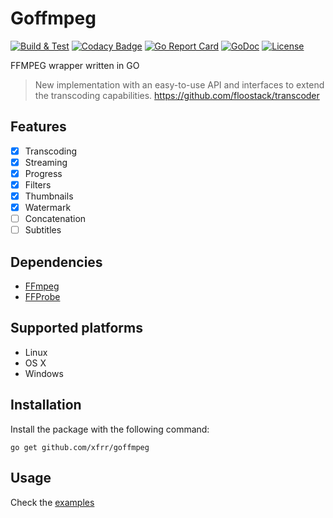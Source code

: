 ﻿# Goffmpeg
[![Build & Test](https://github.com/xfrr/goffmpeg/actions/workflows/build_and_test.yml/badge.svg)](https://github.com/xfrr/goffmpeg/actions/workflows/build_and_test.yml)
[![Codacy Badge](https://api.codacy.com/project/badge/Grade/93e018e5008b4439acbb30d715b22e7f)](https://www.codacy.com/app/francisco.romero/goffmpeg?utm_source=github.com&amp;utm_medium=referral&amp;utm_content=xfrr/goffmpeg&amp;utm_campaign=Badge_Grade)
[![Go Report Card](https://goreportcard.com/badge/github.com/xfrr/goffmpeg)](https://goreportcard.com/report/github.com/xfrr/goffmpeg)
[![GoDoc](https://godoc.org/github.com/xfrr/goffmpeg?status.svg)](https://godoc.org/github.com/xfrr/goffmpeg)
[![License](https://img.shields.io/badge/License-MIT-blue.svg)](./LICENSE)

FFMPEG wrapper written in GO

> New implementation with an easy-to-use API and interfaces to extend the transcoding capabilities.
> https://github.com/floostack/transcoder

## Features

- [x] Transcoding
- [x] Streaming
- [x] Progress
- [x] Filters
- [x] Thumbnails
- [x] Watermark
- [ ] Concatenation
- [ ] Subtitles

## Dependencies
- [FFmpeg](https://www.ffmpeg.org/)
- [FFProbe](https://www.ffmpeg.org/ffprobe.html)

## Supported platforms

 - Linux
 - OS X
 - Windows

## Installation
Install the package with the following command:
```shell
go get github.com/xfrr/goffmpeg
```

## Usage
Check the [examples](./examples)